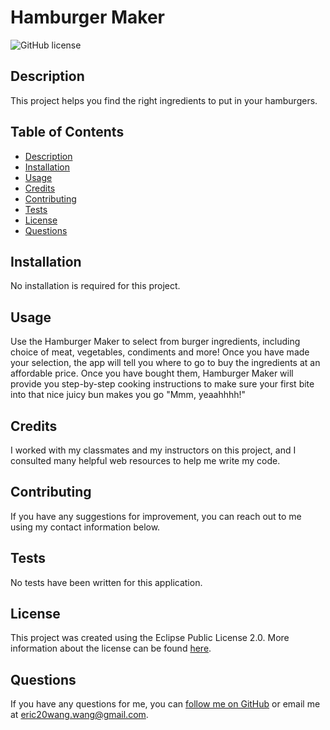 # Hamburger Maker

![GitHub license](https://img.shields.io/badge/License-EPL_1.0-red.svg)

## Description
This project helps you find the right ingredients to put in your hamburgers.

## Table of Contents
- [Description](#description)
- [Installation](#installation)
- [Usage](#usage)
- [Credits](#credits)
- [Contributing](#contributing)
- [Tests](#tests)
- [License](#license)
- [Questions](#questions)

## Installation
No installation is required for this project.

## Usage
Use the Hamburger Maker to select from burger ingredients, including choice of meat, vegetables, condiments and more! Once you have made your selection, the app will tell you where to go to buy the ingredients at an affordable price. Once you have bought them, Hamburger Maker will provide you step-by-step cooking instructions to make sure your first bite into that nice juicy bun makes you go "Mmm, yeaahhhh!"

## Credits
I worked with my classmates and my instructors on this project, and I consulted many helpful web resources to help me write my code.

## Contributing
If you have any suggestions for improvement, you can reach out to me using my contact information below.

## Tests
No tests have been written for this application.

## License
This project was created using the Eclipse Public License 2.0. More information about the license can be found [here](https://www.eclipse.org/legal/epl-2.0/).

## Questions
If you have any questions for me, you can [follow me on GitHub](https://github.com/GimmeKitties711) or email me at eric20wang.wang@gmail.com.

